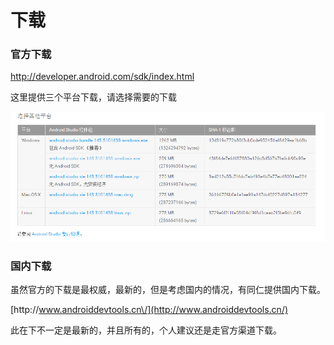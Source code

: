 # 下载

### 官方下载

[http:\/\/developer.android.com\/sdk\/index.html](http://developer.android.com/sdk/index.html)

这里提供三个平台下载，请选择需要的下载

![](/image/Chapter01/下载/选择下载平台.png)

### 国内下载

虽然官方的下载是最权威，最新的，但是考虑国内的情况，有同仁提供国内下载。

[http:\/\/www.androiddevtools.cn\/](http://www.androiddevtools.cn/)

此在下不一定是最新的，并且所有的，个人建议还是走官方渠道下载。

